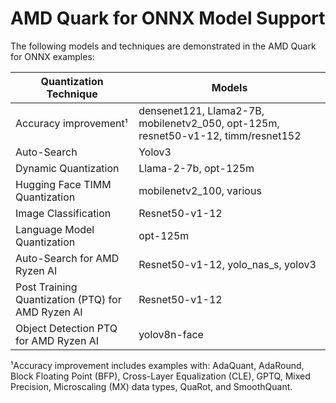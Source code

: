 # AMD Quark for ONNX Model Support

The following models and techniques are demonstrated in the AMD Quark for ONNX examples:

| Quantization Technique                            | Models                                                                            |
| ------------------------------------------------- | --------------------------------------------------------------------------------- |
| Accuracy improvement¹                             | densenet121, Llama2-7B, mobilenetv2_050, opt-125m, resnet50-v1-12, timm/resnet152 |
| Auto-Search                                       | Yolov3                                                                            |
| Dynamic Quantization                              | Llama-2-7b, opt-125m                                                              |
| Hugging Face TIMM Quantization                    | mobilenetv2_100, various                                                          |
| Image Classification                              | Resnet50-v1-12                                                                    |
| Language Model Quantization                       | opt-125m                                                                          |
| Auto-Search for AMD Ryzen AI                      | Resnet50-v1-12, yolo_nas_s, yolov3                                                |
| Post Training Quantization (PTQ) for AMD Ryzen AI | Resnet50-v1-12                                                                    |
| Object Detection PTQ for AMD Ryzen AI             | yolov8n-face                                                                      |

¹Accuracy improvement includes examples with: AdaQuant, AdaRound, Block Floating Point (BFP), Cross-Layer Equalization (CLE), GPTQ, Mixed Precision, Microscaling (MX) data types, QuaRot, and SmoothQuant.
